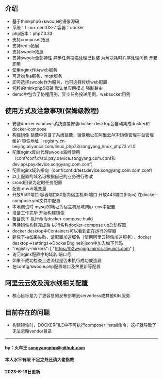 ## 介绍
* 基于thinkphp6+swoole的镜像源码
* 系统：Linux centOS-7 容器：docker
* php版本：php7.3.33
* 支持composer拓展
* 支持redis拓展
* 支持swoole拓展
* 支持swoole全部特性 异步任务投递处理已封装 为解决耗时程序处理问题 开箱即用
* 使用nginx作为web服务
* 可选kafka服务，mqtt服务
* 即可选择swoole作为服务，也可选择传统web配置
* 纯粹的thinkphp6框架 默认单应用模式 强制路由
* demo中包含了协程用例，异步任务投递用例，websocket用例


## 使用方式及注意事项(保姆级教程)
* 安装docker windows系统直接安装docker desktop会自动集成docker和docker-compose
* 构建镜像 镜像中包含了系统镜像，镜像地址在阿里云ACR镜像管理平台管理维护 镜像地址：registry.cn-beijing.aliyuncs.com/linux_php73/songyang_linux_php73:v1.0
* 配置nginx反向代理swoole监听使用（conf/conf.d/api.pay.device.songyang.com.conf和dev.api.pay.device.songyang.com.conf）
* 配置nginx域名指向（conf/conf.d/test.device.songyang.com.com.conf）
* 以上配置的域名可根据自己的业务进行修改
* crond目录为定时任务配置
* 配置.env环境变量
* 开放9501端口 容器端口80指向宿主机85端口 开放443端口(https) 在docker-compose.yml文件中配置
* 本地调试时 mysql的地址为宿主机局域网ip .env中配置
* 准备工作完毕 开始构建镜像
* 根目录下 执行命令docker-compose build
* 等待镜像构建完成后 执行名称docker-compose up启动容器
* docker desktop中Containers可以看到正在运行的容器
* 镜像下拉如果失败，请配置加速域名（使用阿里云镜像加速服务），docker desktop->settings->DockerEngine的json中加入如下代码
* "registry-mirrors": [
  "https://b2wyggjg.mirror.aliyuncs.com"
  ]
* 访问nginx配置中的域名:端口号
* 如果不成功检查上述流程是否未执行成功或遗漏
* 在config/swoole.php配置端口及热更新等配置

## 阿里云云效及流水线相关配置
* 核心目标是为了更容易的发布部署到serverless或其他K8s服务


## 目前存在的问题
* 构建镜像时，DOCKERFILE中不可执行composer install命令，这样就导致了无法忽略vendor目录

***

#### by：火车王 songyangphp@github.com
#### 本人水平有限 不足之处还请大佬指教
#### 2023-6-19日更新